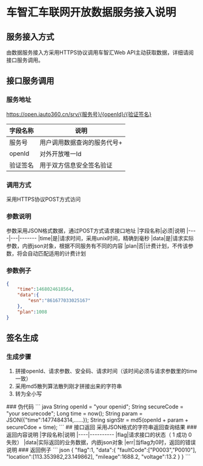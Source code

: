 # 车智汇车联网开放数据服务接入说明

## 服务接入方式
由数据服务接入方采用HTTPS协议调用车智汇Web API主动获取数据，详细请阅接口服务调用。

## 接口服务调用
### 服务地址

https://open.iauto360.cn/srv/{服务号}/{openId}/{验证签名}

|字段名称|说明
|----|----------
|服务号|用户调用数据查询的服务代号+
|openId|对外开放唯一Id
|验证签名|用于双方信息安全签名验证
### 调用方式
采用HTTPS协议POST方式访问
### 参数说明
参数采用JSON格式数据，通过POST方式请求接口地址
|字段名称|必须|说明
|----|---|-------
|time|是|请求时间，采用unix时间，精确到毫秒
|data|是|请求实际参数，内嵌json对象，根据不同服务有不同的内容
|plan|否|计费计划，不传该参数，将会自动匹配适用的计费计划
### 参数例子
``` json
{
	"time":1468024618564,
	"data":{
		"esn":"861677033025167"
	},
	"plan":1008
}
```
## 签名生成
### 生成步骤
<ol>
<li>拼接openId、请求参数、安全码、请求时间（该时间必须与请求参数里的time一致）</li>
<li>采用md5散列算法散列刚才拼接出来的字符串</li>
<li>转为全小写</li>
</ol>
### 伪代码
``` java
String openId = "your openid";
String secureCode = "your securecode";
Long time = now();
String param = JSON({"time":1477484314,......});
String signStr = md5(openId + param + secureCdoe + time);
```
## 接口返回
采用JSON格式的字符串返回查询结果
### 返回内容说明
|字段名称|说明
|----|----------
|flag|请求接口的状态（ 1 成功 0 失败）
|data|实际返回的业务数据，内嵌json对象
|err|当flag为0时，返回的错误说明
### 返回例子
``` json
{
	"flag":1,
	"data":{
		"faultCode":["P0003","P0010"],
		"location":[113.353982,23.149862],
		"mileage":1688.2,
		"voltage":13.2
	}
}
```
